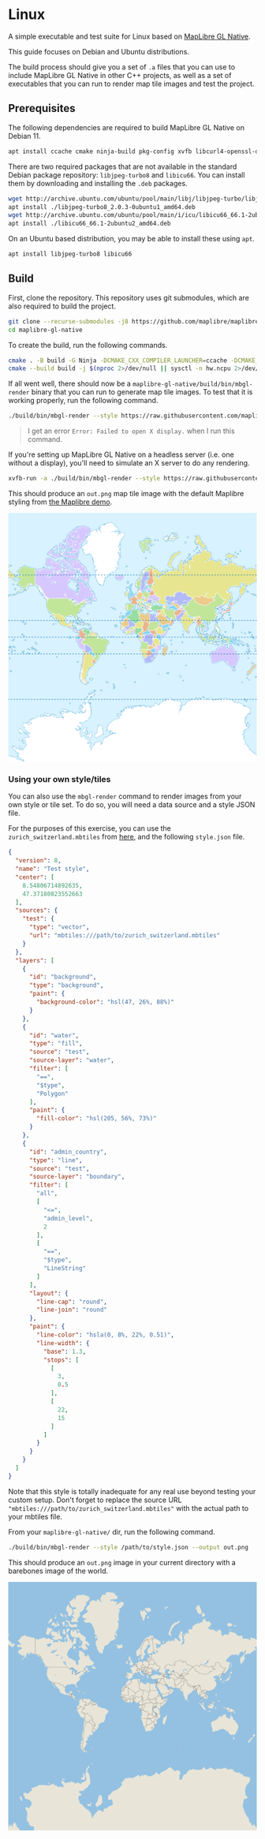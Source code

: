 # Linux

A simple executable and test suite for Linux based on [MapLibre GL Native](../../README.md).

This guide focuses on Debian and Ubuntu distributions.

The build process should give you a set of `.a` files that you can use to include MapLibre GL Native in other C++ projects, as well as a set of executables that you can run to render map tile images and test the project.

## Prerequisites

The following dependencies are required to build MapLibre GL Native on Debian 11.

```bash
apt install ccache cmake ninja-build pkg-config xvfb libcurl4-openssl-dev libglfw3-dev libuv1-dev g++-10 libc++-9-dev libc++abi-9-dev libpng-dev libgl1-mesa-dev libgl1-mesa-dri
```

There are two required packages that are not available in the standard Debian package repository: `libjpeg-turbo8` and `libicu66`. You can install them by downloading and installing the `.deb` packages.

```bash
wget http://archive.ubuntu.com/ubuntu/pool/main/libj/libjpeg-turbo/libjpeg-turbo8_2.0.3-0ubuntu1_amd64.deb
apt install ./libjpeg-turbo8_2.0.3-0ubuntu1_amd64.deb
wget http://archive.ubuntu.com/ubuntu/pool/main/i/icu/libicu66_66.1-2ubuntu2_amd64.deb
apt install ./libicu66_66.1-2ubuntu2_amd64.deb
```

On an Ubuntu based distribution, you may be able to install these using `apt`.

```bash
apt install libjpeg-turbo8 libicu66
```

## Build

First, clone the repository. This repository uses git submodules, which are also required to build the project.

```bash
git clone --recurse-submodules -j8 https://github.com/maplibre/maplibre-gl-native.git
cd maplibre-gl-native
```

To create the build, run the following commands.

```bash
cmake . -B build -G Ninja -DCMAKE_CXX_COMPILER_LAUNCHER=ccache -DCMAKE_C_COMPILER=gcc-10 -DCMAKE_CXX_COMPILER=g++-10
cmake --build build -j $(nproc 2>/dev/null || sysctl -n hw.ncpu 2>/dev/null)
```

If all went well, there should now be a `maplibre-gl-native/build/bin/mbgl-render` binary that you can run to generate map tile images. To test that it is working properly, run the following command.

```bash
./build/bin/mbgl-render --style https://raw.githubusercontent.com/maplibre/demotiles/gh-pages/style.json --output out.png
```

> I get an error `Error: Failed to open X display.` when I run this command.

If you're setting up MapLibre GL Native on a headless server (i.e. one without a display), you'll need to simulate an X server to do any rendering.

```bash
xvfb-run -a ./build/bin/mbgl-render --style https://raw.githubusercontent.com/maplibre/demotiles/gh-pages/style.json --output out.png
```

This should produce an `out.png` map tile image with the default Maplibre styling from [the Maplibre demo](https://maplibre.org/).

![Sample image of world from mbgl-render command](/misc/sample-maplibre-style-mbgl-render-out.png)

### Using your own style/tiles 

You can also use the `mbgl-render` command to render images from your own style or tile set. To do so, you will need a data source and a style JSON file.

For the purposes of this exercise, you can use the `zurich_switzerland.mbtiles` from [here](https://github.com/acalcutt/tileserver-gl/releases/download/test_data/zurich_switzerland.mbtiles), and the following `style.json` file.

```json
{
  "version": 8,
  "name": "Test style",
  "center": [
    8.54806714892635,
    47.37180823552663
  ],
  "sources": {
    "test": {
      "type": "vector",
      "url": "mbtiles:///path/to/zurich_switzerland.mbtiles"
    }
  },
  "layers": [
    {
      "id": "background",
      "type": "background",
      "paint": {
        "background-color": "hsl(47, 26%, 88%)"
      }
    },
    {
      "id": "water",
      "type": "fill",
      "source": "test",
      "source-layer": "water",
      "filter": [
        "==",
        "$type",
        "Polygon"
      ],
      "paint": {
        "fill-color": "hsl(205, 56%, 73%)"
      }
    },
    {
      "id": "admin_country",
      "type": "line",
      "source": "test",
      "source-layer": "boundary",
      "filter": [
        "all",
        [
          "<=",
          "admin_level",
          2
        ],
        [
          "==",
          "$type",
          "LineString"
        ]
      ],
      "layout": {
        "line-cap": "round",
        "line-join": "round"
      },
      "paint": {
        "line-color": "hsla(0, 8%, 22%, 0.51)",
        "line-width": {
          "base": 1.3,
          "stops": [
            [
              3,
              0.5
            ],
            [
              22,
              15
            ]
          ]
        }
      }
    }
  ]
}
```

Note that this style is totally inadequate for any real use beyond testing your custom setup. Don't forget to replace the source URL `"mbtiles:///path/to/zurich_switzerland.mbtiles"` with the actual path to your mbtiles file.

From your `maplibre-gl-native/` dir, run the following command.

```bash
./build/bin/mbgl-render --style /path/to/style.json --output out.png
```

This should produce an `out.png` image in your current directory with a barebones image of the world.

![Sample image of world from mbgl-render command](/misc/sample-barebones-mbgl-render-out.png)

